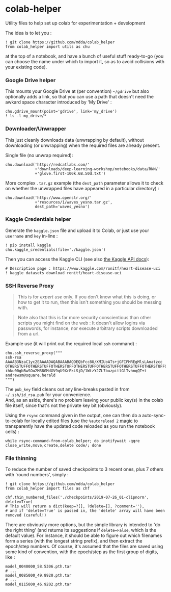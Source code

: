 # colab-helper
Utility files to help set up colab for experimentation + development

The idea is to let you :

```
! git clone https://github.com/mdda/colab_helper
from colab_helper import utils as chu
```

at the top of a notebook, and have a bunch of useful stuff ready-to-go 
(you can choose the name under which to import it, 
so as to avoid collisions with your existing code).


### Google Drive helper

This mounts your Google Drive at (per convention) `~/gdrive` but also optionally
adds a link, so that you can use a path that doesn't need the awkard space character
introduced by 'My Drive' :

```
chu.gdrive_mount(point='gdrive', link='my_drive')
! ls -l my_drive/*
```

### Downloader/Unwrapper

This just cleanly downloads data (unwrapping by default), without downloading
(or unwrapping) when the required files are already present.

Single file (no unwrap required): 
```
chu.download('http://redcatlabs.com/'
             +'downloads/deep-learning-workshop/notebooks/data/RNN/'
             +'glove.first-100k.6B.50d.txt')
```

More complex `.tar.gz` example (the `dest_path` parameter allows it to check on whether the 
unwrapped files have appeared in a particular directory) :
```
chu.download('http://www.openslr.org/'
             +'resources/1/waves_yesno.tar.gz', 
             dest_path='waves_yesno')
```

### Kaggle Credentials helper

Generate the `kaggle.json` file and upload it to Colab, 
or just use your `username` and `key` in-line :

```
! pip install kaggle
chu.kaggle_credentials(file='./kaggle.json')
```

Then you can access the Kaggle CLI (see also [the Kaggle API docs](https://github.com/Kaggle/kaggle-api)):

```
# Description page : https://www.kaggle.com/ronitf/heart-disease-uci
! kaggle datasets download ronitf/heart-disease-uci
```


### SSH Reverse Proxy

>   This is for *expert use* only.  If you don't know what this is doing, 
>   or how to get it to run, then this isn't something you should be messing with.

>   Note also that this is far more security conscientious than other scripts you might find on the web : 
>   It doesn't allow logins via passwords, for instance, nor execute arbitrary scripts downloaded from a url.

Example use (it will print out the required local `ssh` command) :

```
chu.ssh_reverse_proxy("""
ssh-rsa AAAAB3NzaC1yc2EAAAADAQABAAABAQDEQbFcc8U/XMIUoATs+jGFIPMREgMlsLAnatzcc
OTHERSTUFFOTHERSTUFFOTHERSTUFFOTHERSTUFFOTHERSTUFFOTHERSTUFFOTHERSTUFFOTHERSTUFFOTHERSTUFF
ihku00gbBwSOu2M38GMdGV9qU9XrEkLSjD/1WtzYJZL7buzpitlGlTvhnqQT+t andrewsm@square.herald
""")
```

The `pub_key` field cleans out any line-breaks pasted in from `~/.ssh/id_rsa.pub` for your convenience.  
And, as an aside, there's no problem leaving your public key(s) in the colab file itself, 
since that's not the private key bit (obviously).

Using the `rsync` command given in the output, one can then do a auto-sync-to-colab for
locally edited files (use the `%autoreload 2` [magic](https://ipython.readthedocs.io/en/stable/config/extensions/autoreload.html?highlight=autoreload) to 
transparently have the updated code reloaded as you run the notebook cells) : 

```
while rsync-command-from-colab_helper; do inotifywait -qqre close_write,move,create,delete code/; done
```


### File thinning

To reduce the number of saved checkpoints to 3 recent ones, plus 7 others with 'round numbers', simply :

```
! git clone https://github.com/mdda/colab_helper
from colab_helper import files as chf

chf.thin_numbered_files('./checkpoints/2019-07-26_01-clipnorm', delete=True)
# This will return a dict(keep=?[], ?delete=[], ?comment=''), 
# and if 'delete=True' is passed in, the 'delete' array will have been removed (careful!)
```

There are obviously more options, but the simple library is intended to 'do the right thing' 
(and returns its suggestions if `delete=False`, which is the default value).  For instance, it
should be able to figure out which filenames form a series (with the longest string prefix),
and then extract the epoch/step numbers.  Of course, it's assumed that the files are saved using some 
kind of convention, with the epoch/step as the first group of digits, like : 

```
model_0040000_58.5306.pth.tar  
# ...
model_0085000_49.8920.pth.tar
# ...
model_0115000_46.9202.pth.tar
```



